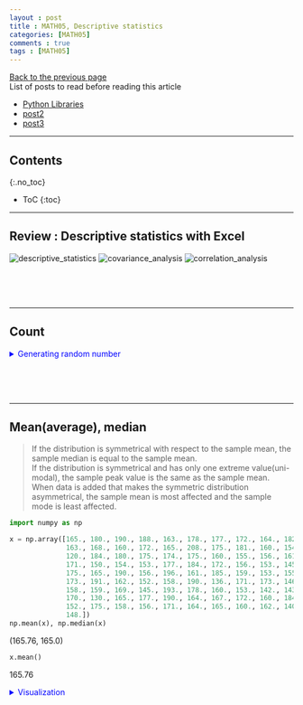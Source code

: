```yaml
---
layout : post
title : MATH05, Descriptive statistics
categories: [MATH05]
comments : true
tags : [MATH05]
---
```

[Back to the previous page](https://userdyk-github.github.io/Study.html) <br>
List of posts to read before reading this article
- <a href='https://userdyk-github.github.io/pl03/PL03-Libraries.html' target="_blank">Python Libraries</a>
- <a href='https://userdyk-github.github.io/'>post2</a>
- <a href='https://userdyk-github.github.io/'>post3</a>

---

## Contents
{:.no_toc}

* ToC
{:toc}

<hr class="division1">

## **Review : Descriptive statistics with Excel**

![descriptive_statistics](https://user-images.githubusercontent.com/52376448/66703405-4f499d80-ed4d-11e9-8cc7-c33dbbfec77c.JPG)
![covariance_analysis](https://user-images.githubusercontent.com/52376448/66703416-51136100-ed4d-11e9-85c1-1861caf05537.JPG)
![correlation_analysis](https://user-images.githubusercontent.com/52376448/66703414-51136100-ed4d-11e9-8acd-093dec33923f.JPG)

<br><br><br>
<hr class="division2">

## **Count**

<details markdown="1">
<summary class='jb-small' style="color:blue">Generating random number</summary>
<hr class='division3'>
```python
import numpy as np

np.random.seed(2019)
rv = np.random.RandomState(2019)
np.round(rv.normal(168,15,(100,)))
```
```
array([165., 180., 190., 188., 163., 178., 177., 172., 164., 182., 143.,
       163., 168., 160., 172., 165., 208., 175., 181., 160., 154., 169.,
       120., 184., 180., 175., 174., 175., 160., 155., 156., 161., 184.,
       171., 150., 154., 153., 177., 184., 172., 156., 153., 145., 150.,
       175., 165., 190., 156., 196., 161., 185., 159., 153., 155., 173.,
       173., 191., 162., 152., 158., 190., 136., 171., 173., 146., 158.,
       158., 159., 169., 145., 193., 178., 160., 153., 142., 143., 172.,
       170., 130., 165., 177., 190., 164., 167., 172., 160., 184., 158.,
       152., 175., 158., 156., 171., 164., 165., 160., 162., 140., 172.,
       148.])
```
<hr class='division3'>
</details>

```python
import numpy as np

x = np.array([165., 180., 190., 188., 163., 178., 177., 172., 164., 182., 143.,
              163., 168., 160., 172., 165., 208., 175., 181., 160., 154., 169.,
              120., 184., 180., 175., 174., 175., 160., 155., 156., 161., 184.,
              171., 150., 154., 153., 177., 184., 172., 156., 153., 145., 150.,
              175., 165., 190., 156., 196., 161., 185., 159., 153., 155., 173.,
              173., 191., 162., 152., 158., 190., 136., 171., 173., 146., 158.,
              158., 159., 169., 145., 193., 178., 160., 153., 142., 143., 172.,
              170., 130., 165., 177., 190., 164., 167., 172., 160., 184., 158.,
              152., 175., 158., 156., 171., 164., 165., 160., 162., 140., 172.,
              148.])
len(x)
```
<span class="jb-medium">100</span>
<details markdown="1">
<summary class='jb-small' style="color:blue">Visualization</summary>
<hr class='division3'>
```python
import numpy as np
import matplotlib.pyplot as plt
import seaborn as sns

x = np.array([165., 180., 190., 188., 163., 178., 177., 172., 164., 182., 143.,
              163., 168., 160., 172., 165., 208., 175., 181., 160., 154., 169.,
              120., 184., 180., 175., 174., 175., 160., 155., 156., 161., 184.,
              171., 150., 154., 153., 177., 184., 172., 156., 153., 145., 150.,
              175., 165., 190., 156., 196., 161., 185., 159., 153., 155., 173.,
              173., 191., 162., 152., 158., 190., 136., 171., 173., 146., 158.,
              158., 159., 169., 145., 193., 178., 160., 153., 142., 143., 172.,
              170., 130., 165., 177., 190., 164., 167., 172., 160., 184., 158.,
              152., 175., 158., 156., 171., 164., 165., 160., 162., 140., 172.,
              148.])

sns.set();
plt.hist(x)
```
![download (2)](https://user-images.githubusercontent.com/52376448/66706005-c93b5000-ed68-11e9-8490-3e4dbdd16a17.png)
<details markdown="1">
<summary class='jb-small' style="color:red">Another method</summary>
<hr class='division3_1'>
```python
import seaborn as sns
import numpy as np

x = np.array([165., 180., 190., 188., 163., 178., 177., 172., 164., 182., 143.,
              163., 168., 160., 172., 165., 208., 175., 181., 160., 154., 169.,
              120., 184., 180., 175., 174., 175., 160., 155., 156., 161., 184.,
              171., 150., 154., 153., 177., 184., 172., 156., 153., 145., 150.,
              175., 165., 190., 156., 196., 161., 185., 159., 153., 155., 173.,
              173., 191., 162., 152., 158., 190., 136., 171., 173., 146., 158.,
              158., 159., 169., 145., 193., 178., 160., 153., 142., 143., 172.,
              170., 130., 165., 177., 190., 164., 167., 172., 160., 184., 158.,
              152., 175., 158., 156., 171., 164., 165., 160., 162., 140., 172.,
              148.])

sns.set();
sns.distplot(x, rug=True, bins=10, kde=False)
```
![download (6)](https://user-images.githubusercontent.com/52376448/66740682-b9c61f00-eeae-11e9-863a-98d5efe53b54.png)
<hr class='division3_1'>
</details>
<hr class='division3'>
</details>


<br><br><br>

<hr class="division2">

## **Mean(average), median**

> If the distribution is symmetrical with respect to the sample mean, the sample median is equal to the sample mean.<br>
> If the distribution is symmetrical and has only one extreme value(uni-modal), the sample peak value is the same as the sample mean.<br>
> When data is added that makes the symmetric distribution asymmetrical, the sample mean is most affected and the sample mode is least affected.<br>



```python
import numpy as np

x = np.array([165., 180., 190., 188., 163., 178., 177., 172., 164., 182., 143.,
              163., 168., 160., 172., 165., 208., 175., 181., 160., 154., 169.,
              120., 184., 180., 175., 174., 175., 160., 155., 156., 161., 184.,
              171., 150., 154., 153., 177., 184., 172., 156., 153., 145., 150.,
              175., 165., 190., 156., 196., 161., 185., 159., 153., 155., 173.,
              173., 191., 162., 152., 158., 190., 136., 171., 173., 146., 158.,
              158., 159., 169., 145., 193., 178., 160., 153., 142., 143., 172.,
              170., 130., 165., 177., 190., 164., 167., 172., 160., 184., 158.,
              152., 175., 158., 156., 171., 164., 165., 160., 162., 140., 172.,
              148.])
np.mean(x), np.median(x)
```
<span class="jb-medium">(165.76, 165.0)</span>
```python
x.mean()
```
<span class="jb-medium">165.76</span>
<details markdown="1">
<summary class='jb-small' style="color:blue">Visualization</summary>
<hr class='division3'>
```python
import numpy as np
import matplotlib.pyplot as plt
import seaborn as sns

x = np.array([165., 180., 190., 188., 163., 178., 177., 172., 164., 182., 143.,
              163., 168., 160., 172., 165., 208., 175., 181., 160., 154., 169.,
              120., 184., 180., 175., 174., 175., 160., 155., 156., 161., 184.,
              171., 150., 154., 153., 177., 184., 172., 156., 153., 145., 150.,
              175., 165., 190., 156., 196., 161., 185., 159., 153., 155., 173.,
              173., 191., 162., 152., 158., 190., 136., 171., 173., 146., 158.,
              158., 159., 169., 145., 193., 178., 160., 153., 142., 143., 172.,
              170., 130., 165., 177., 190., 164., 167., 172., 160., 184., 158.,
              152., 175., 158., 156., 171., 164., 165., 160., 162., 140., 172.,
              148.])

sns.set();
plt.hist(x)
plt.axvline(x=165.76, ls="--", c="r", linewidth=2, label="sample mean")
plt.axvline(x=165, ls="--", c="y", linewidth=2, label="sample median")
plt.legend()
```
![download (5)](https://user-images.githubusercontent.com/52376448/66740445-33114200-eeae-11e9-80a8-70dffe9ed062.png)
<hr class='division3'>
</details>


<br><br><br>
<hr class="division2">

## **Variance and Standard deviation**

```python
import numpy as np

x = np.array([18,   5,  10,  23,  19,  -8,  10,   0,   0,   5,   2,  15,   8,
              2,   5,   4,  15,  -1,   4,  -7, -24,   7,   9,  -6,  23, -13])
              
# np.var(x)         : for population(biased)
# np.var(x, ddof=1) : for sample(unbiased)               
np.var(x), np.var(x, ddof=1)    # for population
```
<span class="jb-medium">(115.23224852071006, 119.84153846153846)</span>
```python
# x.var()       : for population(biased)
# x.var(ddof=1) : for sample(unbiased) 
x.var(), x.var(ddof=1)    # for population
```
<span class="jb-medium">(115.23224852071006, 119.84153846153846)</span>
<br><br>
```python
import numpy as np

x = np.array([18,   5,  10,  23,  19,  -8,  10,   0,   0,   5,   2,  15,   8,
              2,   5,   4,  15,  -1,   4,  -7, -24,   7,   9,  -6,  23, -13])
              
# np.std(x)         : for population(biased)
# np.std(x, ddof=1) : for sample(unbiased)              
np.std(x), np.std(x, ddof=1)
```
<span class="jb-medium">(10.734628476137871, 10.947216014199157)</span>
```python
# x.std()       : for population(biased)
# x.std(ddof=1) : for sample(unbiased)
x.std(), x.std(ddof=1)
```
<span class="jb-medium">(10.734628476137871, 10.947216014199157)</span><br>
<br><br><br><br>

```python
import numpy as np

x = np.array([165., 180., 190., 188., 163., 178., 177., 172., 164., 182., 143.,
              163., 168., 160., 172., 165., 208., 175., 181., 160., 154., 169.,
              120., 184., 180., 175., 174., 175., 160., 155., 156., 161., 184.,
              171., 150., 154., 153., 177., 184., 172., 156., 153., 145., 150.,
              175., 165., 190., 156., 196., 161., 185., 159., 153., 155., 173.,
              173., 191., 162., 152., 158., 190., 136., 171., 173., 146., 158.,
              158., 159., 169., 145., 193., 178., 160., 153., 142., 143., 172.,
              170., 130., 165., 177., 190., 164., 167., 172., 160., 184., 158.,
              152., 175., 158., 156., 171., 164., 165., 160., 162., 140., 172.,
              148.])

x.mean(), x.var(), x.std()
```
```
(165.76, 224.16240000000002, 14.972053967308561)
```
<details markdown="1">
<summary class='jb-small' style="color:blue">Visualization</summary>
<hr class='division3'>
```python
import numpy as np
import matplotlib.pyplot as plt
import seaborn as sns

x = np.array([165., 180., 190., 188., 163., 178., 177., 172., 164., 182., 143.,
              163., 168., 160., 172., 165., 208., 175., 181., 160., 154., 169.,
              120., 184., 180., 175., 174., 175., 160., 155., 156., 161., 184.,
              171., 150., 154., 153., 177., 184., 172., 156., 153., 145., 150.,
              175., 165., 190., 156., 196., 161., 185., 159., 153., 155., 173.,
              173., 191., 162., 152., 158., 190., 136., 171., 173., 146., 158.,
              158., 159., 169., 145., 193., 178., 160., 153., 142., 143., 172.,
              170., 130., 165., 177., 190., 164., 167., 172., 160., 184., 158.,
              152., 175., 158., 156., 171., 164., 165., 160., 162., 140., 172.,
              148.])

plt.scatter(range(len(x)), x)
plt.plot([0, 100], [165.76, 165.76], c ="k", label="mean")
plt.annotate('',
             xytext = (50, 165.76),
             xy = (50, 180.73205396730856),
             arrowprops = {'facecolor' : 'red', 
                           'edgecolor' : 'red', 
                           'shrink' : 0.05})
plt.annotate('',
             xytext = (50, 165.76),
             xy = (50, 150.78794603269142),
             arrowprops = {'facecolor' : 'red',
                           'edgecolor' : 'red',
                           'shrink' : 0.05 })
plt.text(55, 170, 'Standard Deviation', c='red')
plt.legend()
```
![download (12)](https://user-images.githubusercontent.com/52376448/66714305-29290980-edf0-11e9-8362-df630c5a1a5d.png)
<hr class='division3'>
</details>

<br><br><br>
<hr class="division2">

## **Maximum, minimum**

```python
import numpy as np

x = np.array([18,   5,  10,  23,  19,  -8,  10,   0,   0,   5,   2,  15,   8,
              2,   5,   4,  15,  -1,   4,  -7, -24,   7,   9,  -6,  23, -13])
np.max(x), np.min(x)
```
<span class="jb-medium">(23, -24)</span>
```python
x.max(), x.min()
```
<span class="jb-medium">(23, -24)</span>
<br><br><br>
<hr class="division2">


## **Quartile**

```python
import numpy as np

x = np.array([18,   5,  10,  23,  19,  -8,  10,   0,   0,   5,   2,  15,   8,
              2,   5,   4,  15,  -1,   4,  -7, -24,   7,   9,  -6,  23, -13])

print(np.percentile(x, 0),
      np.percentile(x, 25),
      np.percentile(x, 50),
      np.percentile(x, 75),
      np.percentile(x, 100))
```
```
-24.0
0.0
5.0
10.0
23.0
```
<br><br><br>

<hr class="division2">

## **Describe all at once**

```python
import numpy as np
from scipy.stats import describe

x = np.array([18,   5,  10,  23,  19,  -8,  10,   0,   0,   5,   2,  15,   8,
              2,   5,   4,  15,  -1,   4,  -7, -24,   7,   9,  -6,  23, -13])
describe(x)
```
<span class="jb-medium">DescribeResult(nobs=26, minmax=(-24, 23), mean=4.8076923076923075, variance=119.84153846153846, skewness=-0.4762339485461929, kurtosis=0.37443381660038977)</span>

<br><br><br>
<hr class="division1">

List of posts followed by this article
- [post1](https://userdyk-github.github.io/)
- <a href='https://userdyk-github.github.io/'>post2</a>
- <a href='https://userdyk-github.github.io/'>post3</a>

---

Reference
- <a href='https://datascienceschool.net/view-notebook/8c39a71b453e43d9bd1000f38638e937/' target="_blank">deterministic and stochastic data, random variable</a>
- <a href='https://datascienceschool.net/view-notebook/dd6a7633d69f401bb00409b9ae8806e8/' target="_blank">expectation and transform of random variable</a>
- <a href='https://datascienceschool.net/view-notebook/b9dcd289a49546ffacfdc5f5bc9a2fc0/' target="_blank">(standard) variance</a>
- <a href='https://datascienceschool.net/view-notebook/e5c379559a4a4fe9a9d8eeace69da425/' target="_blank">multivariate random variables</a>
- <a href='https://datascienceschool.net/view-notebook/4cab41c0d9cd4eafaff8a45f590592c5/' target="_blank">covariance and correlation</a>
- <a href='https://datascienceschool.net/view-notebook/88867007c4cf4f5b96e3d07afa83206f/' target="_blank">conditional expectation, prediction</a>

---

<details markdown="1">
<summary class='jb-small' style="color:blue">OUTPUT</summary>
<hr class='division3'>
<hr class='division3'>
</details>
